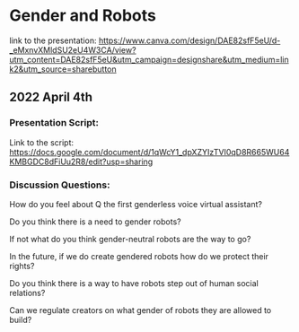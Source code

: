 # Gender and Robots
link to the presentation: https://www.canva.com/design/DAE82sfF5eU/d-_eMxnvXMldSU2eU4W3CA/view?utm_content=DAE82sfF5eU&utm_campaign=designshare&utm_medium=link2&utm_source=sharebutton

## 2022 April 4th

### Presentation Script:

Link to the script:
https://docs.google.com/document/d/1qWcY1_dpXZYIzTVI0qD8R665WU64KMBGDC8dFiUu2R8/edit?usp=sharing


### Discussion Questions:
How do you feel about Q the first genderless voice virtual assistant?

Do you think there is a need to gender robots?

If not what do you think gender-neutral robots are the way to go?

In the future, if we do create gendered robots how do we protect their rights? 

Do you think there is a way to have robots step out of human social relations?

Can we regulate creators on what gender of robots they are allowed to build?

